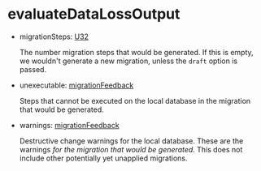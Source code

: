 # evaluateDataLossOutput

- migrationSteps: [U32](../shapes/U32.md)

  The number migration steps that would be generated. If this is empty, we
  wouldn't generate a new migration, unless the `draft` option is
  passed.


- unexecutable: [migrationFeedback](../shapes/migrationFeedback.md)

  Steps that cannot be executed on the local database in the
  migration that would be generated.


- warnings: [migrationFeedback](../shapes/migrationFeedback.md)

  Destructive change warnings for the local database. These are the
  warnings *for the migration that would be generated*. This does not
  include other potentially yet unapplied migrations.


